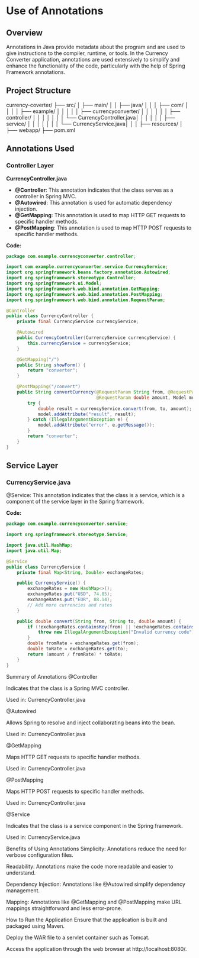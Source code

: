 # Use of Annotations

## Overview
Annotations in Java provide metadata about the program and are used to give instructions to the compiler, runtime, or tools. In the Currency Converter application, annotations are used extensively to simplify and enhance the functionality of the code, particularly with the help of Spring Framework annotations.

## Project Structure
currency-coverter/ ├── src/ │ ├── main/ │ │ ├── java/ │ │ │ ├── com/ │ │ │ │ ├── example/ │ │ │ │ │ ├── currencyconverter/ │ │ │ │ │ │ ├── controller/ │ │ │ │ │ │ │ └── CurrencyController.java│ │ │ │ │ │ ├── service/ │ │ │ │ │ │ │ └── CurrencyService.java│ │ │ ├── resources/ │ ├── webapp/ ├── pom.xml

## Annotations Used

### Controller Layer

**CurrencyController.java**
- **@Controller**: This annotation indicates that the class serves as a controller in Spring MVC.
- **@Autowired**: This annotation is used for automatic dependency injection.
- **@GetMapping**: This annotation is used to map HTTP GET requests to specific handler methods.
- **@PostMapping**: This annotation is used to map HTTP POST requests to specific handler methods.

**Code:**
```java
package com.example.currencyconverter.controller;

import com.example.currencyconverter.service.CurrencyService;
import org.springframework.beans.factory.annotation.Autowired;
import org.springframework.stereotype.Controller;
import org.springframework.ui.Model;
import org.springframework.web.bind.annotation.GetMapping;
import org.springframework.web.bind.annotation.PostMapping;
import org.springframework.web.bind.annotation.RequestParam;

@Controller
public class CurrencyController {
    private final CurrencyService currencyService;

    @Autowired
    public CurrencyController(CurrencyService currencyService) {
        this.currencyService = currencyService;
    }

    @GetMapping("/")
    public String showForm() {
        return "converter";
    }

    @PostMapping("/convert")
    public String convertCurrency(@RequestParam String from, @RequestParam String to,
                                  @RequestParam double amount, Model model) {
        try {
            double result = currencyService.convert(from, to, amount);
            model.addAttribute("result", result);
        } catch (IllegalArgumentException e) {
            model.addAttribute("error", e.getMessage());
        }
        return "converter";
    }
}
```
## Service Layer
### CurrencyService.java

@Service: This annotation indicates that the class is a service, which is a component of the service layer in the Spring framework.

**Code:**
```java
package com.example.currencyconverter.service;

import org.springframework.stereotype.Service;

import java.util.HashMap;
import java.util.Map;

@Service
public class CurrencyService {
    private final Map<String, Double> exchangeRates;

    public CurrencyService() {
        exchangeRates = new HashMap<>();
        exchangeRates.put("USD", 74.85);
        exchangeRates.put("EUR", 88.14);
        // Add more currencies and rates
    }

    public double convert(String from, String to, double amount) {
        if (!exchangeRates.containsKey(from) || !exchangeRates.containsKey(to)) {
            throw new IllegalArgumentException("Invalid currency code");
        }
        double fromRate = exchangeRates.get(from);
        double toRate = exchangeRates.get(to);
        return (amount / fromRate) * toRate;
    }
}
```
Summary of Annotations
@Controller

Indicates that the class is a Spring MVC controller.

Used in: CurrencyController.java

@Autowired

Allows Spring to resolve and inject collaborating beans into the bean.

Used in: CurrencyController.java

@GetMapping

Maps HTTP GET requests to specific handler methods.

Used in: CurrencyController.java

@PostMapping

Maps HTTP POST requests to specific handler methods.

Used in: CurrencyController.java

@Service

Indicates that the class is a service component in the Spring framework.

Used in: CurrencyService.java

Benefits of Using Annotations
Simplicity: Annotations reduce the need for verbose configuration files.

Readability: Annotations make the code more readable and easier to understand.

Dependency Injection: Annotations like @Autowired simplify dependency management.

Mapping: Annotations like @GetMapping and @PostMapping make URL mappings straightforward and less error-prone.

How to Run the Application
Ensure that the application is built and packaged using Maven.

Deploy the WAR file to a servlet container such as Tomcat.

Access the application through the web browser at http://localhost:8080/.
